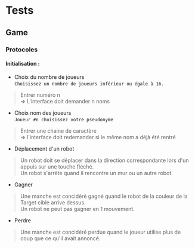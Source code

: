 # Tests

## Game

### Protocoles

#### Initialisation :

- Choix du nombre de joueurs  
`Choisissez un nombre de joueurs inférieur ou égale à 16.`  
> Entrer numéro n  
> => L'interface doit demander n noms  

- Choix nom des joueurs  
`Joueur #n choisissez votre pseudonyme`  
> Entrer une chaine de caractère  
> => l'interface doit redemander si le même nom a déjà été rentré  

- Déplacement d'un robot  
> Un robot doit se déplacer dans la direction correspondante lors d'un appuis sur une touche fléché.  
> Un robot s'arrête quand il rencontre un mur ou un autre robot.  

- Gagner  
> Une manche est concidéré gagné quand le robot de la couleur de la Target cible arrive dessus.  
> Un robot ne peut pas gagner en 1 mouvement.

- Perdre
> Une manche est concidéré perdue quand le joueur utilise plus de coup que ce qu'il avait annoncé.  